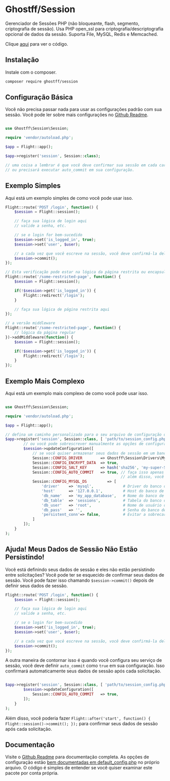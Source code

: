 # Ghostff/Session

Gerenciador de Sessões PHP (não bloqueante, flash, segmento, criptografia de sessão). Usa PHP open_ssl para criptografia/descriptografia opcional de dados da sessão. Suporta File, MySQL, Redis e Memcached.

Clique [aqui](https://github.com/Ghostff/Session) para ver o código.

## Instalação

Instale com o composer.

```bash
composer require ghostff/session
```

## Configuração Básica

Você não precisa passar nada para usar as configurações padrão com sua sessão. Você pode ler sobre mais configurações no [Github Readme](https://github.com/Ghostff/Session).

```php

use Ghostff\Session\Session;

require 'vendor/autoload.php';

$app = Flight::app();

$app->register('session', Session::class);

// uma coisa a lembrar é que você deve confirmar sua sessão em cada carregamento de página
// ou precisará executar auto_commit em sua configuração. 
```

## Exemplo Simples

Aqui está um exemplo simples de como você pode usar isso.

```php
Flight::route('POST /login', function() {
	$session = Flight::session();

	// faça sua lógica de login aqui
	// valide a senha, etc.

	// se o login for bem-sucedido
	$session->set('is_logged_in', true);
	$session->set('user', $user);

	// a cada vez que você escreve na sessão, você deve confirmá-la deliberadamente.
	$session->commit();
});

// Esta verificação pode estar na lógica da página restrita ou encapsulada com middleware.
Flight::route('/some-restricted-page', function() {
	$session = Flight::session();

	if(!$session->get('is_logged_in')) {
		Flight::redirect('/login');
	}

	// faça sua lógica de página restrita aqui
});

// a versão middleware
Flight::route('/some-restricted-page', function() {
	// lógica da página regular
})->addMiddleware(function() {
	$session = Flight::session();

	if(!$session->get('is_logged_in')) {
		Flight::redirect('/login');
	}
});
```

## Exemplo Mais Complexo

Aqui está um exemplo mais complexo de como você pode usar isso.

```php

use Ghostff\Session\Session;

require 'vendor/autoload.php';

$app = Flight::app();

// defina um caminho personalizado para o seu arquivo de configuração de sessão e dê a ele uma string aleatória para o id da sessão
$app->register('session', Session::class, [ 'path/to/session_config.php', bin2hex(random_bytes(32)) ], function(Session $session) {
		// ou você pode sobrescrever manualmente as opções de configuração
		$session->updateConfiguration([
			// se você quiser armazenar seus dados de sessão em um banco de dados (bom se você quiser algo como "me desconectar de todos os dispositivos")
			Session::CONFIG_DRIVER        => Ghostff\Session\Drivers\MySql::class,
			Session::CONFIG_ENCRYPT_DATA  => true,
			Session::CONFIG_SALT_KEY      => hash('sha256', 'my-super-S3CR3T-salt'), // por favor, mude isto para ser algo diferente
			Session::CONFIG_AUTO_COMMIT   => true, // faça isso apenas se for necessário e/ou for difícil confirmar sua sessão.
												   // além disso, você poderia fazer Flight::after('start', function() { Flight::session()->commit(); });
			Session::CONFIG_MYSQL_DS         => [
				'driver'    => 'mysql',             # Driver do banco de dados para PDO dns eg(mysql:host=...;dbname=...)
				'host'      => '127.0.0.1',         # Host do banco de dados
				'db_name'   => 'my_app_database',   # Nome do banco de dados
				'db_table'  => 'sessions',          # Tabela do banco de dados
				'db_user'   => 'root',              # Nome de usuário do banco de dados
				'db_pass'   => '',                  # Senha do banco de dados
				'persistent_conn'=> false,          # Evitar a sobrecarga de estabelecer uma nova conexão toda vez que um script precisa se comunicar com um banco de dados, resultando em um aplicativo web mais rápido. ENCONTRE O LADO TRASEIRO VOCÊ MESMO
			]
		]);
	}
);
```

## Ajuda! Meus Dados de Sessão Não Estão Persistindo!

Você está definindo seus dados de sessão e eles não estão persistindo entre solicitações? Você pode ter se esquecido de confirmar seus dados de sessão. Você pode fazer isso chamando `$session->commit()` depois de definir seus dados de sessão.

```php
Flight::route('POST /login', function() {
	$session = Flight::session();

	// faça sua lógica de login aqui
	// valide a senha, etc.

	// se o login for bem-sucedido
	$session->set('is_logged_in', true);
	$session->set('user', $user);

	// a cada vez que você escreve na sessão, você deve confirmá-la deliberadamente.
	$session->commit();
});
```

A outra maneira de contornar isso é quando você configura seu serviço de sessão, você deve definir `auto_commit` como `true` em sua configuração. Isso confirmará automaticamente seus dados de sessão após cada solicitação.

```php

$app->register('session', Session::class, [ 'path/to/session_config.php', bin2hex(random_bytes(32)) ], function(Session $session) {
		$session->updateConfiguration([
			Session::CONFIG_AUTO_COMMIT   => true,
		]);
	}
);
```

Além disso, você poderia fazer `Flight::after('start', function() { Flight::session()->commit(); });` para confirmar seus dados de sessão após cada solicitação.

## Documentação

Visite o [Github Readme](https://github.com/Ghostff/Session) para documentação completa. As opções de configuração estão [bem documentadas em default_config.php](https://github.com/Ghostff/Session/blob/master/src/default_config.php) no próprio arquivo. O código é simples de entender se você quiser examinar este pacote por conta própria.